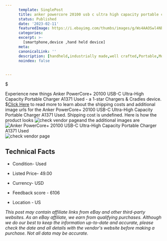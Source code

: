 ```yaml
---
      template: SinglePost
      title: anker powercore 20100 usb c ultra high capacity portable charger a1371 used
      status: Published
      date: '2023-02-11'
      featuredImage: https://i.ebayimg.com/thumbs/images/g/Ws4AAOSwl4NbJCD1/s-l225.jpg
      categories: 
      excerpt: >-
        [smartphone,device ,hand held device]
      meta:
      canonicalLink: ''
      description: [handheld,industrially made,well crafted,Portable,Mobile,Compact,Convenient,Lightweight,Maneuverable,Man-portable,Miniature,Carriable,Hand-held,Light,Holdable,Transportable,Mobile device,Pocket-sized,On-the-go,Wireless,Cordless,Compact size,Convenient size, smartphone,device ,hand held device]
      noindex: false
      
        
---
```

$

Experience new things Anker PowerCore+ 20100 USB-C Ultra-High Capacity Portable Charger A1371 Used - a 1-star Chargers & Cradles device.
$[Click Here](https://www.ebay.com/itm/333125292962?hash=item4d8fd093a2%3Ag%3AWs4AAOSwl4NbJCD1&mkevt=1&mkcid=1&mkrid=711-53200-19255-0&campid=%253CePNCampaignId%253E&customid=%253CreferenceId%253E&toolid=10049) to read more to learn about the shipping costs and additional image urls for the Anker PowerCore+ 20100 USB-C Ultra-High Capacity Portable Charger A1371 Used. Shipping cost is undefined. Here is how the product looks ![check vendor page](https://i.ebayimg.com/thumbs/images/g/Ws4AAOSwl4NbJCD1/s-l225.jpg)and the additional images are![Anker PowerCore+ 20100 USB-C Ultra-High Capacity Portable Charger A1371 Used](https://i.ebayimg.com/images/g/Ws4AAOSwl4NbJCD1/s-l1600.jpg)![check vendor page](https://origin-galleryplus.ebayimg.com/ws/web/333125292962_2_0_1/225x225.jpg,https://origin-galleryplus.ebayimg.com/ws/web/333125292962_3_0_1/225x225.jpg,https://origin-galleryplus.ebayimg.com/ws/web/333125292962_4_0_1/225x225.jpg,https://origin-galleryplus.ebayimg.com/ws/web/333125292962_5_0_1/225x225.jpg,https://origin-galleryplus.ebayimg.com/ws/web/333125292962_6_0_1/225x225.jpg,https://origin-galleryplus.ebayimg.com/ws/web/333125292962_7_0_1/225x225.jpg)



 ## Technical Facts 



     
      

 - Condition- Used 


      

 - Listed Price- 49.00 


      

 - Currency- USD 


      

 - Feedback score - 6106 


      

 - Location - US 


      
      

 *_This post may contain affiliate links from eBay and other third-party websites. As an eBay affiliate, we earn from qualifying purchases. Although we do our best to keep the information up-to-date and accurate, please check the date and all details with the vendor's website before making a purchase. Not all data may be accurate._*







